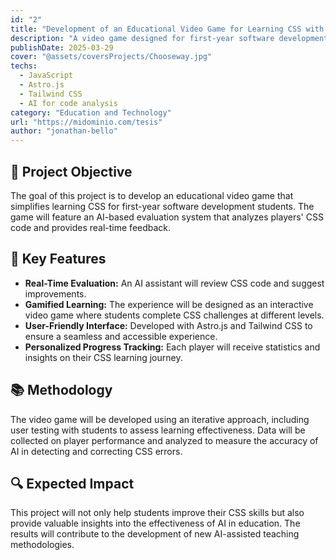 ```yaml
---
id: "2"
title: "Development of an Educational Video Game for Learning CSS with AI"
description: "A video game designed for first-year software development students, using artificial intelligence to evaluate CSS code and enhance learning."
publishDate: 2025-03-29
cover: "@assets/coversProjects/Chooseway.jpg"
techs:
  - JavaScript
  - Astro.js
  - Tailwind CSS
  - AI for code analysis
category: "Education and Technology"
url: "https://midominio.com/tesis"
author: "jonathan-bello"
---
```


## 🎯 Project Objective

The goal of this project is to develop an educational video game that simplifies learning CSS for first-year software development students. The game will feature an AI-based evaluation system that analyzes players' CSS code and provides real-time feedback.

## 🚀 Key Features

- **Real-Time Evaluation:** An AI assistant will review CSS code and suggest improvements.
- **Gamified Learning:** The experience will be designed as an interactive video game where students complete CSS challenges at different levels.
- **User-Friendly Interface:** Developed with Astro.js and Tailwind CSS to ensure a seamless and accessible experience.
- **Personalized Progress Tracking:** Each player will receive statistics and insights on their CSS learning journey.

## 📚 Methodology

The video game will be developed using an iterative approach, including user testing with students to assess learning effectiveness. Data will be collected on player performance and analyzed to measure the accuracy of AI in detecting and correcting CSS errors.

## 🔍 Expected Impact

This project will not only help students improve their CSS skills but also provide valuable insights into the effectiveness of AI in education. The results will contribute to the development of new AI-assisted teaching methodologies.
